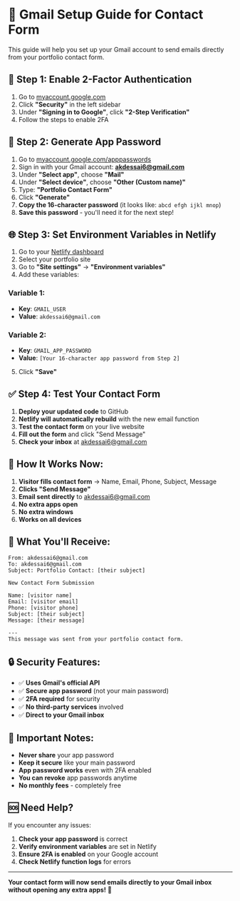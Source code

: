 # 📧 Gmail Setup Guide for Contact Form

This guide will help you set up your Gmail account to send emails directly from your portfolio contact form.

## 🚀 **Step 1: Enable 2-Factor Authentication**

1. Go to [myaccount.google.com](https://myaccount.google.com)
2. Click **"Security"** in the left sidebar
3. Under **"Signing in to Google"**, click **"2-Step Verification"**
4. Follow the steps to enable 2FA

## 🔑 **Step 2: Generate App Password**

1. Go to [myaccount.google.com/apppasswords](https://myaccount.google.com/apppasswords)
2. Sign in with your Gmail account: **akdessai6@gmail.com**
3. Under **"Select app"**, choose **"Mail"**
4. Under **"Select device"**, choose **"Other (Custom name)"**
5. Type: **"Portfolio Contact Form"**
6. Click **"Generate"**
7. **Copy the 16-character password** (it looks like: `abcd efgh ijkl mnop`)
8. **Save this password** - you'll need it for the next step!

## 🌐 **Step 3: Set Environment Variables in Netlify**

1. Go to your [Netlify dashboard](https://app.netlify.com)
2. Select your portfolio site
3. Go to **"Site settings"** → **"Environment variables"**
4. Add these variables:

### **Variable 1:**
- **Key**: `GMAIL_USER`
- **Value**: `akdessai6@gmail.com`

### **Variable 2:**
- **Key**: `GMAIL_APP_PASSWORD`
- **Value**: `[Your 16-character app password from Step 2]`

5. Click **"Save"**

## ✅ **Step 4: Test Your Contact Form**

1. **Deploy your updated code** to GitHub
2. **Netlify will automatically rebuild** with the new email function
3. **Test the contact form** on your live website
4. **Fill out the form** and click "Send Message"
5. **Check your inbox** at akdessai6@gmail.com

## 📱 **How It Works Now:**

1. **Visitor fills contact form** → Name, Email, Phone, Subject, Message
2. **Clicks "Send Message"**
3. **Email sent directly** to akdessai6@gmail.com
4. **No extra apps open**
5. **No extra windows**
6. **Works on all devices**

## 🎯 **What You'll Receive:**

```
From: akdessai6@gmail.com
To: akdessai6@gmail.com
Subject: Portfolio Contact: [their subject]

New Contact Form Submission

Name: [visitor name]
Email: [visitor email]
Phone: [visitor phone]
Subject: [their subject]
Message: [their message]

---
This message was sent from your portfolio contact form.
```

## 🔒 **Security Features:**

- ✅ **Uses Gmail's official API**
- ✅ **Secure app password** (not your main password)
- ✅ **2FA required** for security
- ✅ **No third-party services** involved
- ✅ **Direct to your Gmail inbox**

## 🚨 **Important Notes:**

- **Never share** your app password
- **Keep it secure** like your main password
- **App password works** even with 2FA enabled
- **You can revoke** app passwords anytime
- **No monthly fees** - completely free

## 🆘 **Need Help?**

If you encounter any issues:
1. **Check your app password** is correct
2. **Verify environment variables** are set in Netlify
3. **Ensure 2FA is enabled** on your Google account
4. **Check Netlify function logs** for errors

---

**Your contact form will now send emails directly to your Gmail inbox without opening any extra apps!** 🎉 
